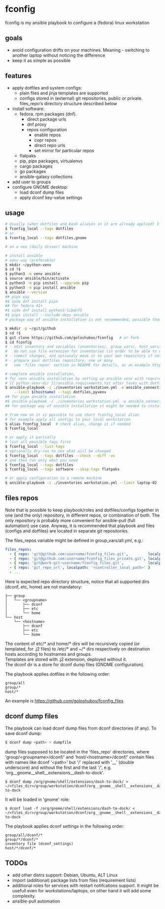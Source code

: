 # fconfig
fconfig is my ansible playbook to configure a (fedora) linux workstation

## goals
- avoid configuration drifts on your machines. Meaning - switching to another laptop without noticing the difference
- keep it as simple as possible

## features
- apply dotfiles and system configs:
  - plain files and jinja templates are supported
  - configs stored in (external) git repositories, public or private. files_repo's directory structure described below
- install software:
  - fedora. rpm packages (dnf).
    - direct package urls
    - dnf proxy
    - repos configuration
      - enable repos
      - copr repos
      - direct repo urls
      - set mirror for particular repos
  - flatpaks
  - pip, pipx packages, virtualenvs
  - cargo packages
  - go packages
  - ansible-galaxy collections
- add user to groups
- configure GNOME desktop:
  - load dconf dump files
  - apply dconf key-value settings

## usage
```bash
# Usually (when dotfiles and bash aliases in it are already applied) I just run smth like
$ fconfig_local --tags dotfiles
# or
$ fconfig_local --tags dotfiles,gnome
```

```bash
# on a new (daily driver) machine

# install ansible
# venv way (preferable)
$ mkdir ~/python-venv
$ cd !$
$ python3 -m venv ansible
$ source ansible/bin/activate
$ python3 -m pip install --upgrade pip
$ python3 -m pip install ansible
$ ansible --version
## pipx way
#$ sudo dnf install pipx
## for fedora 41+
#$ sudo dnf install python3-libdnf5
#$ pipx install --include-deps ansible
# package way of ansible installation is not recommended, possible though

$ mkdir -p ~/git/github
$ cd !$
$ git clone https://github.com/goloshubov/fconfig   # or fork
$ cd fconfig
# - edit inventory and variables (inventories/, group_vars/, host_vars/),
#   do not use file extension for inventories (in order to be able to use the whole directory)
# - commit changes, and optionaly move it to your own repository if not already
# - prepare your dotfiles repository, one or many
#   see 'files repos' section in README for details, as an example https://github.com/goloshubov/fconfig_files

# complete ansible installation,
# for venv ansible installation by setting up ansible venv with requirements that will found in
# {{ python-venv-dir }}/ansible.requirements.txt after tasks with dotfiles tag applied
$ ansible-playbook -i ./inventories workstation.yml -e ansible_connection=local \
    --limit $(hostname) --tags dotfiles,pyvenv
## for pipx ansible installation
#$ ansible-playbook -i ./inventories workstation.yml -e ansible_connection=local --limit $(hostname) --tags dotfiles,pipx
## for package way of ansible installation it might be needed to install additionall dependencies (see playbook output in case any errors)

# from now on it is possible to use short fconfig_local alias
# for example apply all configs to your local workstation
$ alias fconfig_local  # check alias, change it if needed
$ fconfig_local

# or apply it partially
# list all possible tags first
$ fconfig_local --list-tags
# optionally dry-run to see what will be changed
$ fconfig_local --tags dotfiles --check --diff -vv
# and then run only what you need
$ fconfig_local --tags dotfiles
$ fconfig_local --tags software --skip-tags flatpaks

# or apply configuration to a remote machine
$ ansible-playbook -i ./inventories workstation.yml --limit laptop-02 --tags dotfiles
```

## files repos
Note that is possible to keep playbook/roles and dotfiles/configs together in one (and the only) repository, in different repos, or combination of both.
The only repository is probably more convenient for ansible-pull (full automation) use case. Anyway, it is recommended that playbook and files (configs and dotfiles) are located in separate git repositories.

The files_repos variable might be defined in group_vars/all.yml, e.g.:

```yaml
files_repos:
  - { repo: 'git@github.com:username/fconfig_files.git',         localpath: '~/git/github/fconfig_files' }
  - { repo: 'git@github.com:username/fconfig_files_private.git', localpath: '~/git/github/fconfig_files_private' }
  - { repo: 'git@work-git:username/fconfig_files.git',           localpath: '~/git/work/fconfig_files' }
  - { repo: 'git_repo_url', localpath: '<controller_local_path>' }
  - ...
```

Here is expected repo directory structure, notice that all supported dirs (dconf, etc, home) are not mandatory:
```
├── group
│   └── <groupname>
│       ├── dconf
│       ├── etc
│       └── home
└── host
    └── <hostname>
        ├── dconf
        ├── etc
        └── home
```
The content of etc/* and home/* dirs will be recursively copied (or templated, for .j2 files) to /etc/* and ~/* dirs respectively on destination hosts according to hostnames and groups.\
Templates are stored with .j2 extension, deployed without it.\
The dconf dir is a store for dconf dump files (GNOME configuration).

The playbook applies dotfiles in the following order:
```
group/all
group/*
host/*
```
An example is https://github.com/goloshubov/fconfig_files

## dconf dump files

The playbook can load dconf dump files from dconf directories (if any). To save dconf dump:
```bash
$ dconf dump <path> > dumpfile
```
dump files supposed to be located in the 'files_repo' directories, where 'group/\<groupname\>/dconf/' and 'host/\<hostname\>/dconf/' contain files with names like dconf '\<path\>' but '/' replaced with '__' (double underscore) and without the first and the last '/'\, e.g. 'org__gnome__shell__extensions__dash-to-dock'.
```
$ dconf dump /org/gnome/shell/extensions/dash-to-dock/ > ~/<files_dir>/group/workstation/dconf/org__gnome__shell__extensions__dash-to-dock
```
It will be loaded in 'gnome' role:
```
$ dconf load -f /org/gnome/shell/extensions/dash-to-dock/ < ~/<files_dir>/group/workstation/dconf/org__gnome__shell__extensions__dash-to-dock
```
The playbook applies dconf settings in the following order:
```
group/all/dconf/*
group/*/dconf/*
inventory file (dconf_settings)
host/*/dconf/*
```

## TODOs
- add other distrs support: Debian, Ubuntu, ALT Linux
- import (additional) package lists from files (requirement lists)
- additional roles for services with restart notifcations support. It might be usefull even for workstations/laptops, on other hand it will add some complexity.
- ansible-pull automation
